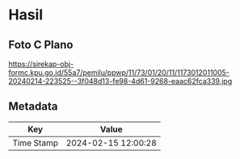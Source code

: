 # Hasil

## Foto C Plano

https://sirekap-obj-formc.kpu.go.id/55a7/pemilu/ppwp/11/73/01/20/11/1173012011005-20240214-223525--3f048d13-fe98-4d61-9268-eaac62fca339.jpg


## Metadata

| Key        | Value               |
| ---------- | ------------------- |
| Time Stamp | 2024-02-15 12:00:28 |



